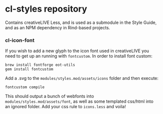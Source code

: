 cl-styles repository
=========

Contains creativeLIVE Less, and is used as a submodule in the Style Guide, and as an NPM dependency in Rind-based projects.



### cl-icon-font

If you wish to add a new glyph to the icon font used in creativeLIVE you need to get up an running with `fontcustom`. In order to install font custom:

````
brew install fontforge eot-utils
gem install fontcustom
````

Add a .svg to the `modules/styles.mod/assets/icons` folder and then execute:

````
fontcustom compile
````

This should output a bunch of webfonts into `modules/styles.mod/assets/font`, as well as some templated css/html into an ignored folder. Add your css rule to `icons.less` and voila! 
